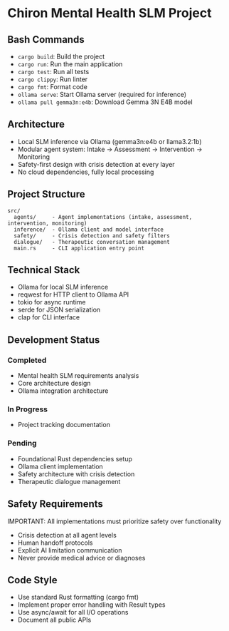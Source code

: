 # Chiron Mental Health SLM Project

## Bash Commands
- `cargo build`: Build the project
- `cargo run`: Run the main application
- `cargo test`: Run all tests
- `cargo clippy`: Run linter
- `cargo fmt`: Format code
- `ollama serve`: Start Ollama server (required for inference)
- `ollama pull gemma3n:e4b`: Download Gemma 3N E4B model

## Architecture
- Local SLM inference via Ollama (gemma3n:e4b or llama3.2:1b)
- Modular agent system: Intake → Assessment → Intervention → Monitoring
- Safety-first design with crisis detection at every layer
- No cloud dependencies, fully local processing

## Project Structure
```
src/
  agents/     - Agent implementations (intake, assessment, intervention, monitoring)
  inference/  - Ollama client and model interface
  safety/     - Crisis detection and safety filters
  dialogue/   - Therapeutic conversation management
  main.rs     - CLI application entry point
```

## Technical Stack
- Ollama for local SLM inference
- reqwest for HTTP client to Ollama API
- tokio for async runtime
- serde for JSON serialization
- clap for CLI interface

## Development Status

### Completed
- Mental health SLM requirements analysis
- Core architecture design
- Ollama integration architecture

### In Progress
- Project tracking documentation

### Pending
- Foundational Rust dependencies setup
- Ollama client implementation
- Safety architecture with crisis detection
- Therapeutic dialogue management

## Safety Requirements
IMPORTANT: All implementations must prioritize safety over functionality
- Crisis detection at all agent levels
- Human handoff protocols
- Explicit AI limitation communication
- Never provide medical advice or diagnoses

## Code Style
- Use standard Rust formatting (cargo fmt)
- Implement proper error handling with Result types
- Use async/await for all I/O operations
- Document all public APIs